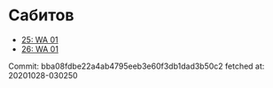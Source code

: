 # Сабитов
- [25: WA 01](25.md)
- [26: WA 01](26.md)

Commit: bba08fdbe22a4ab4795eeb3e60f3db1dad3b50c2
 fetched at: 20201028-030250
